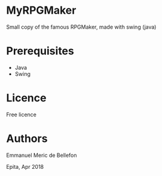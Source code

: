 # MyRPGMaker
Small copy of the famous RPGMaker, made with swing (java)

# Prerequisites
- Java
- Swing

# Licence
Free licence

# Authors
Emmanuel Meric de Bellefon

Epita, Apr 2018
